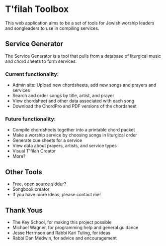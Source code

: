 # T'filah Toolbox

This web application aims to be a set of tools for Jewish worship leaders and songleaders to use in compiling services.

## Service Generator
The Service Generator is a tool that pulls from a database of liturgical music and chord sheets to form services.

### Current functionality:

* Admin site: Upload new chordsheets, add new songs and prayers and services
* Search and order songs by title, artist, and prayer
* View chordsheet and other data associated with each song
* Download the ChordPro and PDF versions of the chordsheet

### Future functionality:

* Compile chordsheets together into a printable chord packet
* Make a worship service by choosing songs in liturgical order
* Generate cue sheets for a service
* View data about prayers, artists, and service types
* Visual T'filah Creator
* More?

## Other Tools

* Free, open source siddur?
* Songbook creator
* If you have more ideas, please contact me!

## Thank Yous
* The Key School, for making this project possible
* Michael Wagner, for programming help and general guidance
* Jesse Herrnson and Rabbi Kari Tuling, for ideas
* Rabbi Dan Medwin, for advice and encouragement